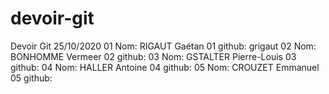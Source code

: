 # devoir-git
Devoir Git 25/10/2020
01 Nom: RIGAUT Gaétan
01 github: grigaut
02 Nom: BONHOMME Vermeer
02 github:
03 Nom: GSTALTER Pierre-Louis
03 github:
04 Nom: HALLER Antoine
04 github:
05 Nom: CROUZET Emmanuel
05 github:
